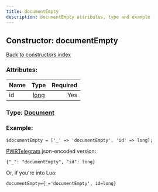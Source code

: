 ```yaml
---
title: documentEmpty
description: documentEmpty attributes, type and example
---
```

## Constructor: documentEmpty  
[Back to constructors index](index.md)



### Attributes:

| Name     |    Type       | Required |
|----------|:-------------:|---------:|
|id|[long](../types/long.md) | Yes|



### Type: [Document](../types/Document.md)


### Example:

```
$documentEmpty = ['_' => 'documentEmpty', 'id' => long];
```  

[PWRTelegram](https://pwrtelegram.xyz) json-encoded version:

```
{"_": "documentEmpty", "id": long}
```


Or, if you're into Lua:  


```
documentEmpty={_='documentEmpty', id=long}

```


